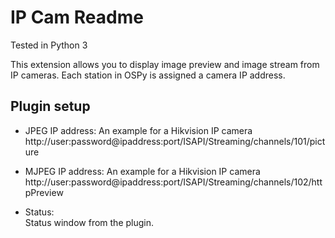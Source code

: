 IP Cam Readme
====

Tested in Python 3

This extension allows you to display image preview and image stream from IP cameras. Each station in OSPy is assigned a camera IP address.

Plugin setup
-----------

* JPEG IP address:
  An example for a Hikvision IP camera http://user:password@ipaddress:port/ISAPI/Streaming/channels/101/picture  

* MJPEG IP address:
  An example for a Hikvision IP camera http://user:password@ipaddress:port/ISAPI/Streaming/channels/102/httpPreview

* Status:  
  Status window from the plugin.
